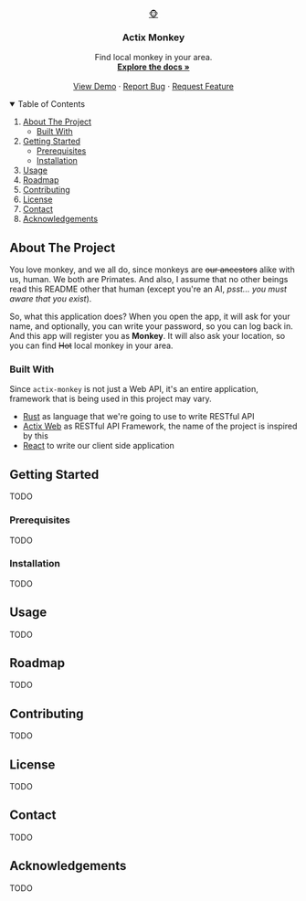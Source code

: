 <!-- [![Contributors][contributors-shield]][contributors-url]
[![Forks][forks-shield]][forks-url]
[![Stargazers][stars-shield]][stars-url]
[![Issues][issues-shield]][issues-url]
[![MIT License][license-shield]][license-url]
[![LinkedIn][linkedin-shield]][linkedin-url] -->

<br />
<p align="center">
  <a href="https://github.com/FikriRNurhidayat/actix-monkey">🐵</a>

  <h3 align="center">Actix Monkey</h3>

  <p align="center">
    Find local monkey in your area.
    <br />
    <a href="https://github.com/FikriRNurhidayat/actix-monkey"><strong>Explore the docs »</strong></a>
    <br />
    <br />
    <a href="https://github.com/FikriRNurhidayat/actix-monkey">View Demo</a>
    ·
    <a href="https://github.com/FikriRNurhidayat/actix-monkey/issues">Report Bug</a>
    ·
    <a href="https://github.com/FikriRNurhidayat/actix-monkey/issues">Request Feature</a>
  </p>
</p>

<!-- TABLE OF CONTENTS -->
<details open="open">
  <summary>Table of Contents</summary>
  <ol>
    <li>
      <a href="#about-the-project">About The Project</a>
      <ul>
        <li><a href="#built-with">Built With</a></li>
      </ul>
    </li>
    <li>
      <a href="#getting-started">Getting Started</a>
      <ul>
        <li><a href="#prerequisites">Prerequisites</a></li>
        <li><a href="#installation">Installation</a></li>
      </ul>
    </li>
    <li><a href="#usage">Usage</a></li>
    <li><a href="#roadmap">Roadmap</a></li>
    <li><a href="#contributing">Contributing</a></li>
    <li><a href="#license">License</a></li>
    <li><a href="#contact">Contact</a></li>
    <li><a href="#acknowledgements">Acknowledgements</a></li>
  </ol>
</details>



<!-- ABOUT THE PROJECT -->
## About The Project

<!-- [![Product Name Screen Shot][product-screenshot]](https://example.com) -->

You love monkey, and we all do, since monkeys are ~~our ancestors~~ alike with us, human. We both are Primates. And also, I assume that no other beings read this
README other that human (except you're an AI, *psst... you must aware that you exist*).

So, what this application does? When you open the app, it will ask for your name, and optionally, you can write your password, so you can log back in.
And this app will register you as **Monkey**. It will also ask your location, so you can find ~~Hot~~ local monkey in your area.

### Built With

Since `actix-monkey` is not just a Web API, it's an entire application, framework that is being used in this project may vary.
* [Rust](https://www.rust-lang.org/) as language that we're going to use to write RESTful API
* [Actix Web](https://actix.rs/) as RESTful API Framework, the name of the project is inspired by this
* [React](https://reactjs.org/) to write our client side application

<!-- GETTING STARTED -->
## Getting Started

<!-- This is an example of how you may give instructions on setting up your project locally.
To get a local copy up and running follow these simple example steps. -->

TODO

### Prerequisites

<!-- This is an example of how to list things you need to use the software and how to install them.
* npm
  ```sh
  npm install npm@latest -g
  ``` -->
TODO

### Installation

<!--
1. Get a free API Key at [https://example.com](https://example.com)
2. Clone the repo
   ```sh
   git clone https://github.com/your_username_/Project-Name.git
   ```
3. Install NPM packages
   ```sh
   npm install
   ```
4. Enter your API in `config.js`
   ```JS
   const API_KEY = 'ENTER YOUR API';
   ```
-->
TODO

<!-- USAGE EXAMPLES -->
## Usage

<!-- Use this space to show useful examples of how a project can be used. Additional screenshots, code examples and demos work well in this space. You may also link to more resources.

_For more examples, please refer to the [Documentation](https://example.com)_ -->
TODO

<!-- ROADMAP -->
## Roadmap

<!-- See the [open issues](https://github.com/FikriRNurhidayat/actix-monkey/issues) for a list of proposed features (and known issues). -->
TODO

<!-- CONTRIBUTING -->
## Contributing

<!-- Contributions are what make the open source community such an amazing place to learn, inspire, and create. Any contributions you make are **greatly appreciated**.

1. Fork the Project
2. Create your Feature Branch (`git checkout -b feature/AmazingFeature`)
3. Commit your Changes (`git commit -m 'Add some AmazingFeature'`)
4. Push to the Branch (`git push origin feature/AmazingFeature`)
5. Open a Pull Request
-->
TODO

<!-- LICENSE -->
## License

<!-- Distributed under the MIT License. See `LICENSE` for more information. -->
TODO

<!-- CONTACT -->
## Contact

<!-- Your Name - [@your_twitter](https://twitter.com/your_username) - email@example.com

Project Link: [https://github.com/your_username/repo_name](https://github.com/your_username/repo_name) -->
TODO

<!-- ACKNOWLEDGEMENTS -->
## Acknowledgements

<!-- * [GitHub Emoji Cheat Sheet](https://www.webpagefx.com/tools/emoji-cheat-sheet)
* [Img Shields](https://shields.io)
* [Choose an Open Source License](https://choosealicense.com)
* [GitHub Pages](https://pages.github.com)
* [Animate.css](https://daneden.github.io/animate.css)
* [Loaders.css](https://connoratherton.com/loaders)
* [Slick Carousel](https://kenwheeler.github.io/slick)
* [Smooth Scroll](https://github.com/cferdinandi/smooth-scroll)
* [Sticky Kit](http://leafo.net/sticky-kit)
* [JVectorMap](http://jvectormap.com)
* [Font Awesome](https://fontawesome.com) -->
TODO

<!-- MARKDOWN LINKS & IMAGES -->
<!-- https://www.markdownguide.org/basic-syntax/#reference-style-links -->
[contributors-shield]: https://img.shields.io/github/contributors/FikriRNurhidayat/actix-monkey.svg?style=for-the-badge
[contributors-url]: https://github.com/FikriRNurhidayat/actix-monkey/graphs/contributors
[forks-shield]: https://img.shields.io/github/forks/FikriRNurhidayat/actix-monkey.svg?style=for-the-badge
[forks-url]: https://github.com/FikriRNurhidayat/actix-monkey/network/members
[stars-shield]: https://img.shields.io/github/stars/FikriRNurhidayat/actix-monkey.svg?style=for-the-badge
[stars-url]: https://github.com/FikriRNurhidayat/actix-monkey/stargazers
[issues-shield]: https://img.shields.io/github/issues/FikriRNurhidayat/Best-README-Template.svg?style=for-the-badge
[issues-url]: https://github.com/FikriRNurhidayat/actix-monkey/issues
[license-shield]: https://img.shields.io/github/license/FikriRNurhidayat/actix-monkey.svg?style=for-the-badge
[license-url]: https://github.com/FikriRNurhidayat/actix-monkey/blob/master/LICENSE.txt
[linkedin-shield]: https://img.shields.io/badge/-LinkedIn-black.svg?style=for-the-badge&logo=linkedin&colorB=555
[linkedin-url]: https://www.linkedin.com/in/fikrirnurhidayat/
[product-screenshot]: images/screenshot.png
